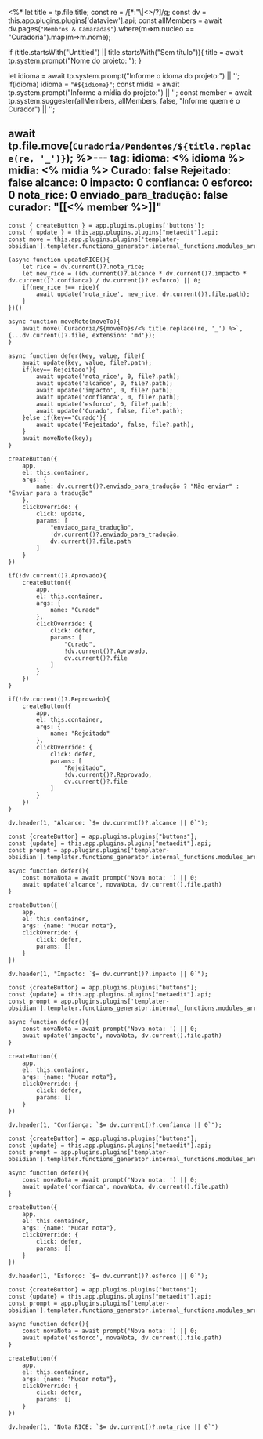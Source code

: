 <%*
let title = tp.file.title;
const re = /[*:"\\|<>/?]/g;
const dv = this.app.plugins.plugins['dataview'].api;
const allMembers = await dv.pages(`"Membros & Camaradas"`).where(m=>m.nucleo == "Curadoria").map(m=>m.nome);

if (title.startsWith("Untitled") || title.startsWith("Sem título")){
	title = await tp.system.prompt("Nome do projeto: ");
}

let idioma = await tp.system.prompt("Informe o idoma do projeto:") || '';
if(idioma)
	idioma = `"#${idioma}"`;
const midia = await tp.system.prompt("Informe a mídia do projeto:") || '';
const member = await tp.system.suggester(allMembers, allMembers, false, "Informe quem é o Curador") || '';

await tp.file.move(`Curadoria/Pendentes/${title.replace(re, '_')}`);
%>---
tag: 
idioma: <% idioma %>
midia: <% midia  %>
Curado: false
Rejeitado: false
alcance: 0
impacto: 0
confianca: 0
esforco: 0
nota_rice: 0
enviado_para_tradução: false
curador: "[[<% member %>]]"
---
```dataviewjs
const { createButton } = app.plugins.plugins['buttons'];
const { update } = this.app.plugins.plugins["metaedit"].api;
const move = this.app.plugins.plugins['templater-obsidian'].templater.functions_generator.internal_functions.modules_array[1].static_functions.get('move');

(async function updateRICE(){
	let rice = dv.current()?.nota_rice;
	let new_rice = ((dv.current()?.alcance * dv.current()?.impacto * dv.current()?.confianca) / dv.current()?.esforco) || 0;
	if(new_rice !== rice){
		await update('nota_rice', new_rice, dv.current()?.file.path);
	}
})()

async function moveNote(moveTo){
	await move(`Curadoria/${moveTo}s/<% title.replace(re, '_') %>`, {...dv.current()?.file, extension: 'md'});
}

async function defer(key, value, file){
	await update(key, value, file?.path);
	if(key=='Rejeitado'){
		await update('nota_rice', 0, file?.path);
		await update('alcance', 0, file?.path);
		await update('impacto', 0, file?.path);
		await update('confianca', 0, file?.path);
		await update('esforco', 0, file?.path);
		await update('Curado', false, file?.path);
	}else if(key=='Curado'){
		await update('Rejeitado', false, file?.path);
	}
	await moveNote(key);
}

createButton({
	app,
	el: this.container,
	args: {
		name: dv.current()?.enviado_para_tradução ? "Não enviar" : "Enviar para a tradução"
	},
	clickOverride: {
		click: update,
		params: [
			"enviado_para_tradução",
			!dv.current()?.enviado_para_tradução,
			dv.current()?.file.path
		]
	}
})

if(!dv.current()?.Aprovado){
	createButton({
		app,
		el: this.container,
		args: {
			name: "Curado"
		},
		clickOverride: {
			click: defer,
			params: [
				"Curado",
				!dv.current()?.Aprovado,
				dv.current()?.file
			]
		}
	})
}

if(!dv.current()?.Reprovado){
	createButton({
		app,
		el: this.container,
		args: {
			name: "Rejeitado"
		},
		clickOverride: {
			click: defer,
			params: [
				"Rejeitado",
				!dv.current()?.Reprovado,
				dv.current()?.file
			]
		}
	})
}
```

```dataviewjs
dv.header(1, "Alcance: `$= dv.current()?.alcance || 0`");

const {createButton} = app.plugins.plugins["buttons"];
const {update} = this.app.plugins.plugins["metaedit"].api;
const prompt = app.plugins.plugins['templater-obsidian'].templater.functions_generator.internal_functions.modules_array[4].static_functions.get('prompt');

async function defer(){
	const novaNota = await prompt('Nova nota: ') || 0;
	await update('alcance', novaNota, dv.current().file.path)
}

createButton({
	app,
	el: this.container,
	args: {name: "Mudar nota"},
	clickOverride: {
		click: defer,
		params: []
	}
})
```


```dataviewjs
dv.header(1, "Impacto: `$= dv.current()?.impacto || 0`");

const {createButton} = app.plugins.plugins["buttons"];
const {update} = this.app.plugins.plugins["metaedit"].api;
const prompt = app.plugins.plugins['templater-obsidian'].templater.functions_generator.internal_functions.modules_array[4].static_functions.get('prompt');

async function defer(){
	const novaNota = await prompt('Nova nota: ') || 0;
	await update('impacto', novaNota, dv.current().file.path)
}

createButton({
	app,
	el: this.container,
	args: {name: "Mudar nota"},
	clickOverride: {
		click: defer,
		params: []
	}
})
```


```dataviewjs
dv.header(1, "Confiança: `$= dv.current()?.confianca || 0`");

const {createButton} = app.plugins.plugins["buttons"];
const {update} = this.app.plugins.plugins["metaedit"].api;
const prompt = app.plugins.plugins['templater-obsidian'].templater.functions_generator.internal_functions.modules_array[4].static_functions.get('prompt');

async function defer(){
	const novaNota = await prompt('Nova nota: ') || 0;
	await update('confianca', novaNota, dv.current().file.path)
}

createButton({
	app,
	el: this.container,
	args: {name: "Mudar nota"},
	clickOverride: {
		click: defer,
		params: []
	}
})
```


```dataviewjs
dv.header(1, "Esforço: `$= dv.current()?.esforco || 0`");

const {createButton} = app.plugins.plugins["buttons"];
const {update} = this.app.plugins.plugins["metaedit"].api;
const prompt = app.plugins.plugins['templater-obsidian'].templater.functions_generator.internal_functions.modules_array[4].static_functions.get('prompt');

async function defer(){
	const novaNota = await prompt('Nova nota: ') || 0;
	await update('esforco', novaNota, dv.current().file.path)
}

createButton({
	app,
	el: this.container,
	args: {name: "Mudar nota"},
	clickOverride: {
		click: defer,
		params: []
	}
})
```


```dataviewjs
dv.header(1, "Nota RICE: `$= dv.current()?.nota_rice || 0`")
```
